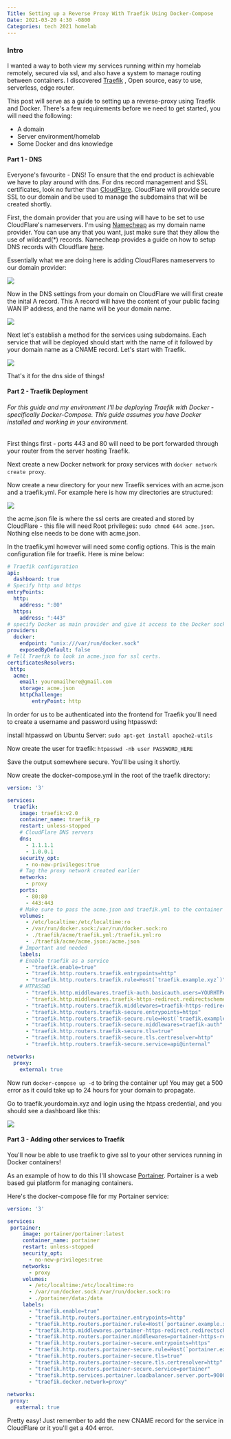 ```yaml
---
Title: Setting up a Reverse Proxy With Traefik Using Docker-Compose
Date: 2021-03-20 4:30 -0800
Categories: tech 2021 homelab
---
```


### Intro

I wanted a way to both view my services running within my homelab remotely, secured via ssl, and also have a system to manage routing between containers. I discovered [Traefik](https://containo.us/traefik/) , Open source, easy to use, serverless, edge router. 

This post will serve as a guide to setting up a reverse-proxy using Traefik and Docker. There's a few requirements before we need to get started, you will need the following:

- A domain  
- Server environment/homelab
- Some Docker and dns knowledge

#### Part 1 - DNS

Everyone's favourite - DNS! To ensure that the end product is achievable we have to play around with dns. For dns record management and SSL certificates, look no further than [CloudFlare](https://www.cloudflare.com/). CloudFlare will provide secure SSL to our domain and be used to manage the subdomains that will be created shortly.

First, the domain provider that you are using will have to be set to use CloudFlare's nameservers. I'm using [Namecheap](namecheap.com) as my domain name provider. You can use any that you want, just make sure that they allow the use of wildcard(*) records. Namecheap provides a guide on how to setup DNS records with Cloudflare [here](https://www.namecheap.com/support/knowledgebase/article.aspx/9607/2210/how-to-set-up-dns-records-for-your-domain-in-cloudflare-account).

Essentially what we are doing here is adding CloudFlares nameservers to our domain provider:

![](/assets/images/nameservers.png)

Now in the DNS settings from your domain on CloudFlare we will first create the inital A record. This A record will have the content of your public facing WAN IP address, and the name will be your domain name.

![](/assets/images/arecord.png)

Next let's establish a method for the services using subdomains. Each service that will be deployed should start with the name of it followed by your domain name as a CNAME record. Let's start with Traefik. 

![](/assets/images/cnamerecord.png)

That's it for the dns side of things! 


#### Part 2 - Traefik Deployment

###### For this guide and my environment I'll be deploying Traefik with Docker - specifically Docker-Compose. This guide assumes you have Docker installed and working in your environment.

First things first - ports 443 and 80 will need to be port forwarded through your router from the server hosting Traefik.

Next create a new Docker network for proxy services with ```docker network create proxy```.

Now create a new directory for your new Traefik services with an acme.json and a traefik.yml. For example here is how my directories are structured:

![](/assets/images/directory_structure.png)

the acme.json file is where the ssl certs are created and stored by CloudFlare - this file will need Root privileges: ```sudo chmod 644 acme.json```. Nothing else needs to be done with acme.json.


In the traefik.yml however will need some config options. This is the main configuration file for traefik. Here is mine below:

```yaml
# Traefik configuration 
api:
  dashboard: true
# Specify http and https  
entryPoints:
  http:
    address: ":80"
  https:
    address: ":443"
# specify Docker as main provider and give it access to the Docker socket.
providers:
  docker:
    endpoint: "unix:///var/run/docker.sock"
    exposedByDefault: false
# Tell Traefik to look in acme.json for ssl certs.  
certificatesResolvers:
 http:
  acme:
    email: youremailhere@gmail.com
    storage: acme.json
    httpChallenge:
        entryPoint: http
```

In order for us to be authenticated into the frontend for Traefik you'll need to create a username and password using htpasswd:

install htpasswd on Ubuntu Server: ```sudo apt-get install apache2-utils```

Now create the user for traefik: ```htpasswd -nb user PASSWORD_HERE```

Save the output somewhere secure. You'll be using it shortly.

Now create the docker-compose.yml in the root of the traefik directory:

```Yaml
version: '3'

services:
  traefik:
    image: traefik:v2.0
    container_name: traefik_rp
    restart: unless-stopped
    # CloudFlare DNS servers
    dns:
      - 1.1.1.1
      - 1.0.0.1
    security_opt:
      - no-new-privileges:true
    # Tag the proxy network created earlier
    networks:
      - proxy
    ports:
      - 80:80
      - 443:443
    # Make sure to pass the acme.json and traefik.yml to the container as volumes.
    volumes:
      - /etc/localtime:/etc/localtime:ro
      - /var/run/docker.sock:/var/run/docker.sock:ro
      - ./traefik/acme/traefik.yml:/traefik.yml:ro
      - ./traefik/acme/acme.json:/acme.json
    # Important and needed 
    labels:
    # Enable traefik as a service
      - "traefik.enable=true"
      - "traefik.http.routers.traefik.entrypoints=http"
      - "traefik.http.routers.traefik.rule=Host(`traefik.example.xyz`)"
    # HTPASSWD 
      - "traefik.http.middlewares.traefik-auth.basicauth.users=YOURHTPASSUSER:PASSWORDHERE
      - "traefik.http.middlewares.traefik-https-redirect.redirectscheme.scheme=https"
      - "traefik.http.routers.traefik.middlewares=traefik-https-redirect"
      - "traefik.http.routers.traefik-secure.entrypoints=https"
      - "traefik.http.routers.traefik-secure.rule=Host(`traefik.example.xyz`)"
      - "traefik.http.routers.traefik-secure.middlewares=traefik-auth"
      - "traefik.http.routers.traefik-secure.tls=true"
      - "traefik.http.routers.traefik-secure.tls.certresolver=http"
      - "traefik.http.routers.traefik-secure.service=api@internal"

networks:
  proxy:
    external: true
```
 
 Now run ```docker-compose up -d``` to bring the container up! You may get a 500 error as it could take up to 24 hours for your domain to propagate.

 Go to traefik.yourdomain.xyz and login using the htpass credential, and you should see a dashboard like this:

 ![](/assets/images/traefik_dashboard.png)

 #### Part 3 - Adding other services to Traefik

 You'll now be able to use traefik to give ssl to your other services running in Docker containers!

 As an example of how to do this I'll showcase [Portainer](https://www.portainer.io/). Portainer is a web based gui platform for managing containers.

 Here's the docker-compose file for my Portainer service:

 ```yaml
version: '3'

services:
  portainer:
      image: portainer/portainer:latest
      container_name: portainer
      restart: unless-stopped
      security_opt:
        - no-new-privileges:true
      networks:
        - proxy
      volumes:
        - /etc/localtime:/etc/localtime:ro
        - /var/run/docker.sock:/var/run/docker.sock:ro
        - ./portainer/data:/data
      labels:
        - "traefik.enable=true"
        - "traefik.http.routers.portainer.entrypoints=http"
        - "traefik.http.routers.portainer.rule=Host(`portainer.example.xyz`)"
        - "traefik.http.middlewares.portainer-https-redirect.redirectscheme.scheme=https"
        - "traefik.http.routers.portainer.middlewares=portainer-https-redirect"
        - "traefik.http.routers.portainer-secure.entrypoints=https"
        - "traefik.http.routers.portainer-secure.rule=Host(`portainer.example.xyz`)"
        - "traefik.http.routers.portainer-secure.tls=true"
        - "traefik.http.routers.portainer-secure.tls.certresolver=http"
        - "traefik.http.routers.portainer-secure.service=portainer"
        - "traefik.http.services.portainer.loadbalancer.server.port=9000"
        - "traefik.docker.network=proxy"
  
networks:
  proxy:
    external: true
 ```

 Pretty easy! Just remember to add the new CNAME record for the service in CloudFlare or it you'll get a 404 error.

 
